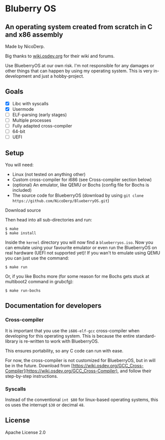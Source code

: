 
# Bluberry OS

## An operating system created from scratch in C and x86 assembly

Made by NicoDerp.

Big thanks to [wiki.osdev.org](wiki.osdev.org) for their wiki and forums.

Use BlueberryOS at our own risk. I'm not responsible for any damages or other things that can happen by using my operating system.
This is very in-development and just a hobby-project.

## Goals

- [x] Libc with syscalls
- [x] Usermode
- [ ] ELF-parsing (early stages)
- [ ] Multiple processes
- [ ] Fully adapted cross-compiler
- [ ] 64-bit
- [ ] UEFI

## Setup

You will need:
 - Linux (not tested on anything other)
 - Custom cross-compiler for i686 (see Cross-compiler section below)
 - (optional) An emulator, like QEMU or Bochs (config file for Bochs is included)
 - The source code for BlueberryOS (download by using `git clone https://github.com/NicoDerp/BlueberryOS.git`)

Download source

Then head into all sub-directories and run:

```shell
$ make
$ make install
```

Inside the `kernel` directory you will now find a `blueberryos.iso`. 
Now you can emulate using your favourite emulator or even run the BlueberryOS on real hardware (UEFI not supported yet)!
If you wan't to emulate using QEMU you can just use the command:
```shell
$ make run
```
Or, if you like Bochs more (for some reason for me Bochs gets stuck at multiboot2 command in grubcfg):
```shell
$ make run-bochs
```

## Documentation for developers

### Cross-compiler

It is important that you use the `i686-elf-gcc` cross-compiler when developing for this operating system.
This is because the entire standard-library is re-written to work with BlueberryOS.

This ensures portability, so any C code can run with ease.

For now, the cross-compiler is not customized for BlueberryOS, but in will be in the future.
Download from [https://wiki.osdev.org/GCC_Cross-Compiler](https://wiki.osdev.org/GCC_Cross-Compiler), and follow their step-by-step instructions.

### Syscalls

Instead of the conventional `int $80` for linux-based operating systems, this os uses the interrupt `$30` or decimal `48`.


## License

Apache License 2.0


